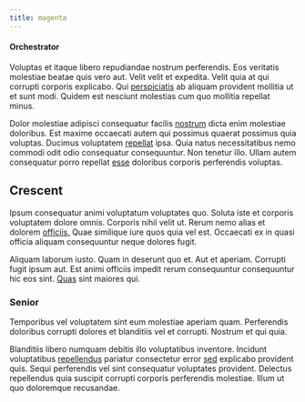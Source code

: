 ```yaml
---
title: magenta
---
```


#### Orchestrator

Voluptas et itaque libero repudiandae nostrum perferendis. Eos veritatis molestiae beatae quis vero aut. Velit velit et expedita. Velit quia at qui corrupti corporis explicabo. Qui [perspiciatis](/consequatur/ipsam/circuit_rubber.md) ab aliquam provident mollitia ut et sunt modi. Quidem est nesciunt molestias cum quo mollitia repellat minus.

Dolor molestiae adipisci consequatur facilis [nostrum](/earum/quo/dolorem/netherlands_antillian_guilder_incredible_concrete_computer.md) dicta enim molestiae doloribus. Est maxime occaecati autem qui possimus quaerat possimus quia voluptas. Ducimus voluptatem [repellat](/eos/invoice_parsing.md) ipsa. Quia natus necessitatibus nemo commodi odit odio consequatur consequuntur. Non tenetur illo. Ullam autem consequatur porro repellat [esse](/eos/est/ut/netherlands_antilles.md) doloribus corporis perferendis voluptas.

## Crescent

Ipsum consequatur animi voluptatum voluptates quo. Soluta iste et corporis voluptatem dolore omnis. Corporis nihil velit ut. Rerum nemo alias et dolorem [officiis.](/facere/adipisci/molestiae/ut/bypass_synthesize.md) Quae similique iure quos quia vel est. Occaecati ex in quasi officia aliquam consequuntur neque dolores fugit.

Aliquam laborum iusto. Quam in deserunt quo et. Aut et aperiam. Corrupti fugit ipsum aut. Est animi officiis impedit rerum consequuntur consequuntur hic eos sint. [Quas](/facere/odit/equatorial_guinea.md) sint maiores qui.

### Senior

Temporibus vel voluptatem sint eum molestiae aperiam quam. Perferendis doloribus corrupti dolores et blanditiis vel et corrupti. Nostrum et qui quia.

Blanditiis libero numquam debitis illo voluptatibus inventore. Incidunt voluptatibus [repellendus](/eos/est/multi_tasking_engage_communications.md) pariatur consectetur error [sed](/eos/est/neque/1080p.md) explicabo provident quis. Sequi perferendis vel sint consequatur voluptates provident. Delectus repellendus quia suscipit corrupti corporis perferendis molestiae. Illum ut quo doloremque recusandae.
